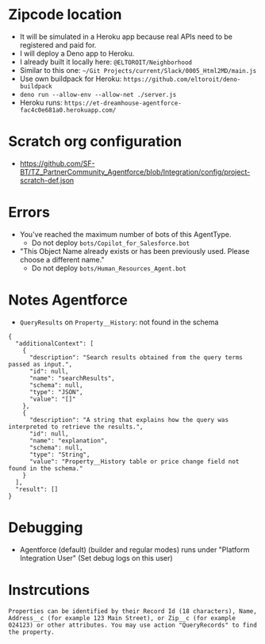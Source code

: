 # Zipcode location

- It will be simulated in a Heroku app because real APIs need to be registered and paid for.
- I will deploy a Deno app to Heroku.
- I already built it locally here: `@ELTOROIT/Neighborhood`
- Similar to this one: `~/Git Projects/current/Slack/0005_Html2MD/main.js`
- Use own buildpack for Heroku: `https://github.com/eltoroit/deno-buildpack`
- `deno run --allow-env --allow-net ./server.js`
- Heroku runs: `https://et-dreamhouse-agentforce-fac4c0e681a0.herokuapp.com/`

# Scratch org configuration

- https://github.com/SF-BT/TZ_PartnerCommunity_Agentforce/blob/Integration/config/project-scratch-def.json

# Errors

- You've reached the maximum number of bots of this AgentType.
    - Do not deploy `bots/Copilot_for_Salesforce.bot`
- "This Object Name already exists or has been previously used. Please choose a different name."
    - Do not deploy `bots/Human_Resources_Agent.bot`

# Notes Agentforce

- `QueryResults` on `Property__History`: not found in the schema

```
{
  "additionalContext": [
    {
      "description": "Search results obtained from the query terms passed as input.",
      "id": null,
      "name": "searchResults",
      "schema": null,
      "type": "JSON",
      "value": "[]"
    },
    {
      "description": "A string that explains how the query was interpreted to retrieve the results.",
      "id": null,
      "name": "explanation",
      "schema": null,
      "type": "String",
      "value": "Property__History table or price change field not found in the schema."
    }
  ],
  "result": []
}
```

# Debugging

- Agentforce (default) (builder and regular modes) runs under "Platform Integration User" (Set debug logs on this user)

# Instrcutions

```
Properties can be identified by their Record Id (18 characters), Name, Address__c (for example 123 Main Street), or Zip__c (for example 024123) or other attributes. You may use action "QueryRecords" to find the property.
```
